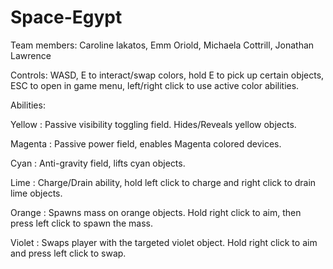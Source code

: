 # Space-Egypt

Team members: Caroline lakatos, Emm Oriold, Michaela Cottrill, Jonathan Lawrence

Controls: WASD, E to interact/swap colors, hold E to pick up certain objects, ESC to open in game menu, left/right click to use active color abilities.

Abilities:

Yellow : Passive visibility toggling field. Hides/Reveals yellow objects.

Magenta : Passive power field, enables Magenta colored devices.

Cyan : Anti-gravity field, lifts cyan objects.

Lime : Charge/Drain ability, hold left click to charge and right click to drain lime objects.

Orange : Spawns mass on orange objects. Hold right click to aim, then press left click to spawn the mass.

Violet : Swaps player with the targeted violet object. Hold right click to aim and press left click to swap.